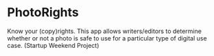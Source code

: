 # PhotoRights
Know your (copy)rights. This app allows writers/editors to determine whether or not a photo is safe to use for a particular type of digital use case. (Startup Weekend Project)
